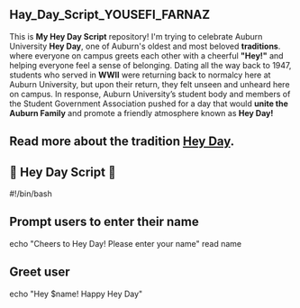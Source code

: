 ## Hay_Day_Script_YOUSEFI_FARNAZ


This is **My Hey Day Script** repository! 
I'm trying to celebrate Auburn University **Hey Day**, one of Auburn's oldest and most beloved **traditions**. where everyone on campus greets each other with a cheerful **"Hey!"** and helping everyone feel a sense of belonging. 
Dating all the way back to 1947, students who served in **WWII** were returning back to normalcy here at Auburn University, but upon their return, they felt unseen and unheard here on campus. In response, Auburn University’s student body and members of the Student Government Association pushed for a day that would **unite the Auburn Family** and promote a friendly atmosphere known as **Hey Day!**

## Read more about the tradition [Hey Day](http://sga.auburn.edu/hey-day/).


## 🎉 Hey Day Script 🎉

#!/bin/bash

## Prompt users to enter their name
echo "Cheers to Hey Day! Please enter your name"
read name

## Greet user
echo "Hey $name! Happy Hey Day"
